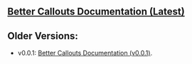 ## [Better Callouts Documentation (Latest)](https://bettercallouts.schacherl.me)
## Older Versions:
- v0.0.1: [Better Callouts Documentation (v0.0.1)](https://bettercallouts.schacherl.me/0.0.1).
